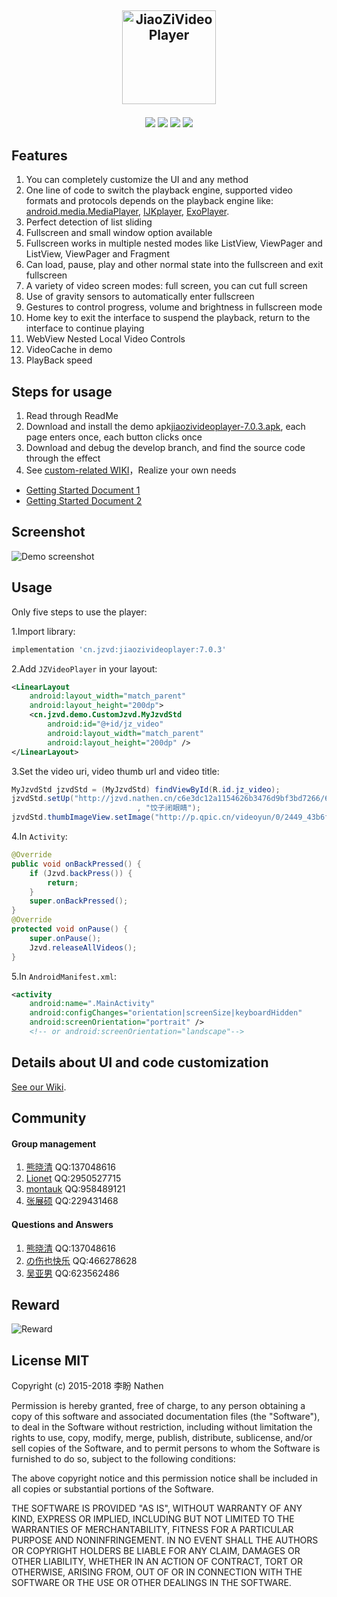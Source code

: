 <a href="https://github.com/lipangit/JiaoZiVideoPlayer" target="_blank"><p align="center"><img src="https://user-images.githubusercontent.com/2038071/42033014-0bf1c0b0-7b0e-11e8-811d-7639bcd294eb.png" alt="JiaoZiVideoPlayer" height="150px"></p></a>
--
<p align="center">
<a href="http://developer.android.com/index.html"><img src="https://img.shields.io/badge/platform-android-green.svg"></a>
<a href="http://search.maven.org/#artifactdetails%7Ccn.jzvd%7Cjiaozivideoplayer%7C5.8.2%7Caar"><img src="https://img.shields.io/badge/Maven%20Central-7.0.3-green.svg"></a>
<a href="http://choosealicense.com/licenses/mit/"><img src="https://img.shields.io/badge/license-MIT-green.svg"></a>
<a href="https://android-arsenal.com/details/1/3269"><img src="https://img.shields.io/badge/Android%20Arsenal-jiaozivideoplayer-green.svg?style=true"></a>
</p>



## Features

1. You can completely customize the UI and any method
2. One line of code to switch the playback engine, supported video formats and protocols depends on the playback engine like:  [android.media.MediaPlayer](https://developer.android.com/guide/topics/media/media-formats.html), [IJKplayer](https://github.com/Bilibili/ijkplayer), [ExoPlayer](http://google.github.io/ExoPlayer/supported-formats.html).
3. Perfect detection of list sliding
4. Fullscreen and small window option available
5. Fullscreen works in multiple nested modes like ListView, ViewPager and ListView, ViewPager and Fragment
6. Can load, pause, play and other normal state into the fullscreen and exit fullscreen
7. A variety of video screen modes: full screen, you can cut full screen
8. Use of gravity sensors to automatically enter fullscreen
9. Gestures to control progress, volume and brightness in fullscreen mode
10. Home key to exit the interface to suspend the playback, return to the interface to continue playing
11. WebView Nested Local Video Controls
12. VideoCache in demo
13. PlayBack speed

## Steps for usage

1. Read through ReadMe
2. Download and install the demo apk[jiaozivideoplayer-7.0.3.apk](https://github.com/lipangit/JiaoZiVideoPlayer/releases/download/v7.0.3/jiaozivideoplayer-7.0.3.apk), each page enters once, each button clicks once
3. Download and debug the develop branch, and find the source code through the effect
4. See [custom-related WIKI](https://github.com/lipangit/JiaoZiVideoPlayer/wiki)，Realize your own needs

* [Getting Started Document 1](https://www.jianshu.com/p/4c187a09b838)
* [Getting Started Document 2](https://shimo.im/docs/xj5F85W1gqEEBXRJ)

## Screenshot 

![Demo screenshot][1]

## Usage

Only five steps to use the player:

1.Import library:
```gradle
implementation 'cn.jzvd:jiaozivideoplayer:7.0.3'
```


2.Add `JZVideoPlayer` in your layout:
```xml
<LinearLayout
    android:layout_width="match_parent"
    android:layout_height="200dp">
    <cn.jzvd.demo.CustomJzvd.MyJzvdStd
        android:id="@+id/jz_video"
        android:layout_width="match_parent"
        android:layout_height="200dp" />
</LinearLayout>
```

3.Set the video uri, video thumb url and video title:
```java
MyJzvdStd jzvdStd = (MyJzvdStd) findViewById(R.id.jz_video);
jzvdStd.setUp("http://jzvd.nathen.cn/c6e3dc12a1154626b3476d9bf3bd7266/6b56c5f0dc31428083757a45764763b0-5287d2089db37e62345123a1be272f8b.mp4"
                            , "饺子闭眼睛");
jzvdStd.thumbImageView.setImage("http://p.qpic.cn/videoyun/0/2449_43b6f696980311e59ed467f22794e792_1/640");
```

4.In `Activity`:
```java
@Override
public void onBackPressed() {
    if (Jzvd.backPress()) {
        return;
    }
    super.onBackPressed();
}
@Override
protected void onPause() {
    super.onPause();
    Jzvd.releaseAllVideos();
}
```

5.In `AndroidManifest.xml`:
```xml
<activity
    android:name=".MainActivity"
    android:configChanges="orientation|screenSize|keyboardHidden"
    android:screenOrientation="portrait" />
    <!-- or android:screenOrientation="landscape"-->
```

## Details about UI and code customization

[See our Wiki](https://github.com/lipangit/JiaoZiVideoPlayer/wiki).

## Community

#### Group management

1. [熊晓清](http://blog.csdn.net/yaya_xiong) QQ:137048616
2. [Lionet](https://github.com/Lionet6?tab=repositories) QQ:2950527715
3. [montauk](https://github.com/hanmeimei888) QQ:958489121
4. [张展硕]() QQ:229431468

#### Questions and Answers

1. [熊晓清](http://blog.csdn.net/yaya_xiong) QQ:137048616
2. [の伤也快乐](https://github.com/jmhjmh) QQ:466278628
3. [吴亚男]() QQ:623562486

## Reward

![Reward][2]

## License MIT

Copyright (c) 2015-2018 李盼 Nathen

Permission is hereby granted, free of charge, to any person obtaining a copy of this software and associated documentation files (the "Software"), to deal in the Software without restriction, including without limitation the rights to use, copy, modify, merge, publish, distribute, sublicense, and/or sell copies of the Software, and to permit persons to whom the Software is furnished to do so, subject to the following conditions:

The above copyright notice and this permission notice shall be included in all copies or substantial portions of the Software.

THE SOFTWARE IS PROVIDED "AS IS", WITHOUT WARRANTY OF ANY KIND, EXPRESS OR IMPLIED, INCLUDING BUT NOT LIMITED TO THE WARRANTIES OF MERCHANTABILITY, FITNESS FOR A PARTICULAR PURPOSE AND NONINFRINGEMENT. IN NO EVENT SHALL THE AUTHORS OR COPYRIGHT HOLDERS BE LIABLE FOR ANY CLAIM, DAMAGES OR OTHER LIABILITY, WHETHER IN AN ACTION OF CONTRACT, TORT OR OTHERWISE, ARISING FROM, OUT OF OR IN CONNECTION WITH THE SOFTWARE OR THE USE OR OTHER DEALINGS IN THE SOFTWARE.

[1]: https://user-images.githubusercontent.com/2038071/31045150-a077cc8a-a5a2-11e7-8dc2-7a0e3a9f3e62.jpg
[2]: https://user-images.githubusercontent.com/2038071/29978804-45c321ba-8f75-11e7-9040-776d3b6dca1f.jpg

